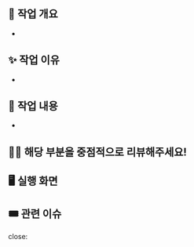 <!-- 작업의 간단한 요약 -->

## 📑 작업 개요

-

<!-- 이 작업을 진행한 이유 -->

## ✨ 작업 이유

-

<!-- 핵심적인 코드 변경 사항에 대한 설명 -->

## 📌 작업 내용

-

<!-- (선택) 리뷰어에게 전하고 싶은 말 -->

## 🤝🏻 해당 부분을 중점적으로 리뷰해주세요!

<!-- (선택) 실행 화면 캡처 또는 영상 업로드 -->

## 🖥️ 실행 화면

<!-- 관련 이슈 번호 체크 -->

## 🎟️ 관련 이슈

close:
